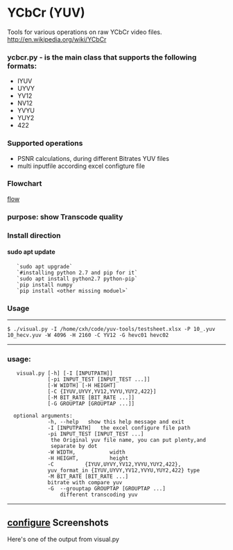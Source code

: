 YCbCr (YUV)
===========

Tools for various operations on raw YCbCr video files.
http://en.wikipedia.org/wiki/YCbCr

### ycbcr.py - is the main class that supports the following formats:

* IYUV
* UYVY
* YV12
* NV12
* YVYU
* YUY2
* 422

### **Supported operations**
* PSNR calculations, during different Bitrates YUV files
* multi inputfile according excel configture file

### **Flowchart**
[flow](https://github.com/chandlerbingbing/yuv-tools/FlowChart.png)
### **purpose**: show Transcode quality 

### **Install direction**
#### sudo apt update
       `sudo apt upgrade`
       `#installing python 2.7 and pip for it`
       `sudo apt install python2.7 python-pip`
       `pip install numpy`
       `pip install <other missing moduel>`

### Usage
-----
	$ ./visual.py -I /home/cxh/code/yuv-tools/testsheet.xlsx -P 10_.yuv 10_hecv.yuv -W 4096 -H 2160 -C YV12 -G hevc01 hevc02

-----

### **usage:** 
       visual.py [-h] [-I [INPUTPATH]] 
                 [-pi INPUT_TEST [INPUT_TEST ...]]
                 [-W WIDTH] [-H HEIGHT]
                 [-C {IYUV,UYVY,YV12,YVYU,YUY2,422}]
                 [-M BIT_RATE [BIT_RATE ...]]
                 [-G GROUPTAP [GROUPTAP ...]]

      optional arguments:
                 -h, --help   show this help message and exit
                 -I [INPUTPATH]   the excel configure file path
                 -pi INPUT_TEST [INPUT_TEST ...]
                  the Original yuv file name, you can put plenty,and
                  separate by dot
                 -W WIDTH,           width
                 -H HEIGHT,          height
                 -C          {IYUV,UYVY,YV12,YVYU,YUY2,422}, 
                 yuv_format_in {IYUV,UYVY,YV12,YVYU,YUY2,422} type
                 -M BIT_RATE [BIT_RATE ...]
                 bitrate with compare yuv
                 -G  --grouptap GROUPTAP [GROUPTAP ...]
                     different transcoding yuv
-----
[configure](https://github.com/chandlerbingbing/yuv-tools/configure.png)
Screenshots
-----------

Here's one of the output from visual.py

